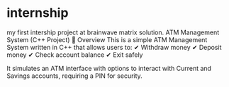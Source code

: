 # internship
my first intership project at brainwave matrix solution.
ATM Management System (C++ Project)
📌 Overview
This is a simple ATM Management System written in C++ that allows users to:
✔ Withdraw money
✔ Deposit money
✔ Check account balance
✔ Exit safely

It simulates an ATM interface with options to interact with Current and Savings accounts, requiring a PIN for security.
